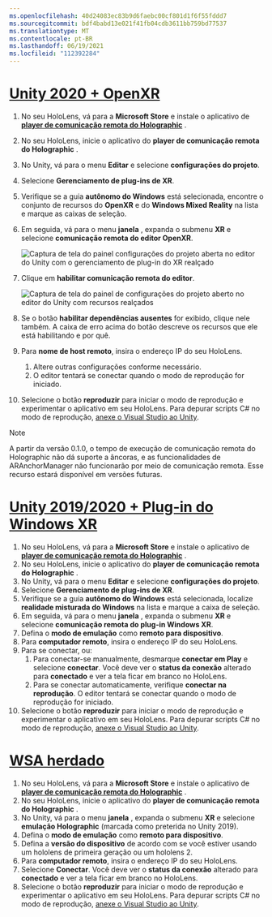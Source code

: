 ```yaml
---
ms.openlocfilehash: 40d24083ec83b9d6faebc00cf801d1f6f55fddd7
ms.sourcegitcommit: bdf4babd13e021f41fb04cdb3611bb759bd77537
ms.translationtype: MT
ms.contentlocale: pt-BR
ms.lasthandoff: 06/19/2021
ms.locfileid: "112392284"
---
```

# <a name="unity-2020--openxr"></a>[Unity 2020 + OpenXR](#tab/openxr)

1. No seu HoloLens, vá para a **Microsoft Store** e instale o aplicativo de **[player de comunicação remota do Holographic](https://www.microsoft.com/store/p/holographic-remoting-player/9nblggh4sv40)** .
1. No seu HoloLens, inicie o aplicativo do **player de comunicação remota do Holographic** .
1. No Unity, vá para o menu **Editar** e selecione **configurações do projeto**.
1. Selecione **Gerenciamento de plug-ins de XR**.
1. Verifique se a guia **autônomo do Windows** está selecionada, encontre o conjunto de recursos do **OpenXR** e do **Windows Mixed Reality** na lista e marque as caixas de seleção.
1. Em seguida, vá para o menu **janela** , expanda o submenu **XR** e selecione **comunicação remota do editor OpenXR**.

    ![Captura de tela do painel configurações do projeto aberta no editor do Unity com o gerenciamento de plug-in do XR realçado](../images/openxr-features-img-02.png)

1. Clique em **habilitar comunicação remota do editor**.

    ![Captura de tela do painel de configurações do projeto aberto no editor do Unity com recursos realçados](../images/openxr-features-img-03.png)

1. Se o botão **habilitar dependências ausentes** for exibido, clique nele também. A caixa de erro acima do botão descreve os recursos que ele está habilitando e por quê.
1. Para **nome de host remoto**, insira o endereço IP do seu HoloLens.
   1. Altere outras configurações conforme necessário.
   1. O editor tentará se conectar quando o modo de reprodução for iniciado.
1. Selecione o botão **reproduzir** para iniciar o modo de reprodução e experimentar o aplicativo em seu HoloLens. Para depurar scripts C# no modo de reprodução, [anexe o Visual Studio ao Unity](/visualstudio/gamedev/unity/get-started/using-visual-studio-tools-for-unity?pivots=windows).

> [!NOTE]
> A partir da versão 0.1.0, o tempo de execução de comunicação remota do Holographic não dá suporte a âncoras, e as funcionalidades de ARAnchorManager não funcionarão por meio de comunicação remota.  Esse recurso estará disponível em versões futuras.

# <a name="unity-20192020--windows-xr-plugin"></a>[Unity 2019/2020 + Plug-in do Windows XR](#tab/winxr)

1. No seu HoloLens, vá para a **Microsoft Store** e instale o aplicativo de **[player de comunicação remota do Holographic](https://www.microsoft.com/store/p/holographic-remoting-player/9nblggh4sv40)** .
1. No seu HoloLens, inicie o aplicativo do **player de comunicação remota do Holographic** .
1. No Unity, vá para o menu **Editar** e selecione **configurações do projeto**.
1. Selecione **Gerenciamento de plug-ins de XR**.
1. Verifique se a guia **autônomo do Windows** está selecionada, localize **realidade misturada do Windows** na lista e marque a caixa de seleção.
1. Em seguida, vá para o menu **janela** , expanda o submenu **XR** e selecione **comunicação remota do plug-in Windows XR**.
1. Defina o **modo de emulação** como **remoto para dispositivo**.
1. Para **computador remoto**, insira o endereço IP do seu HoloLens.
1. Para se conectar, ou:
   1. Para conectar-se manualmente, desmarque **conectar em Play** e selecione **conectar**. Você deve ver o **status da conexão** alterado para **conectado** e ver a tela ficar em branco no HoloLens.
   1. Para se conectar automaticamente, verifique **conectar na reprodução**. O editor tentará se conectar quando o modo de reprodução for iniciado.
1. Selecione o botão **reproduzir** para iniciar o modo de reprodução e experimentar o aplicativo em seu HoloLens. Para depurar scripts C# no modo de reprodução, [anexe o Visual Studio ao Unity](/visualstudio/gamedev/unity/get-started/using-visual-studio-tools-for-unity?pivots=windows).

# <a name="legacy-wsa"></a>[WSA herdado](#tab/wsa)

1. No seu HoloLens, vá para a **Microsoft Store** e instale o aplicativo de **[player de comunicação remota do Holographic](https://www.microsoft.com/store/p/holographic-remoting-player/9nblggh4sv40)** .
1. No seu HoloLens, inicie o aplicativo do **player de comunicação remota do Holographic** .
1. No Unity, vá para o menu **janela** , expanda o submenu **XR** e selecione **emulação Holographic** (marcada como preterida no Unity 2019).
1. Defina o **modo de emulação** como **remoto para dispositivo**.
1. Defina a **versão do dispositivo** de acordo com se você estiver usando um hololens de primeira geração ou um hololens 2.
1. Para **computador remoto**, insira o endereço IP do seu HoloLens.
1. Selecione **Conectar**. Você deve ver o **status da conexão** alterado para **conectado** e ver a tela ficar em branco no HoloLens.
1. Selecione o botão **reproduzir** para iniciar o modo de reprodução e experimentar o aplicativo em seu HoloLens. Para depurar scripts C# no modo de reprodução, [anexe o Visual Studio ao Unity](/visualstudio/gamedev/unity/get-started/using-visual-studio-tools-for-unity?pivots=windows).
